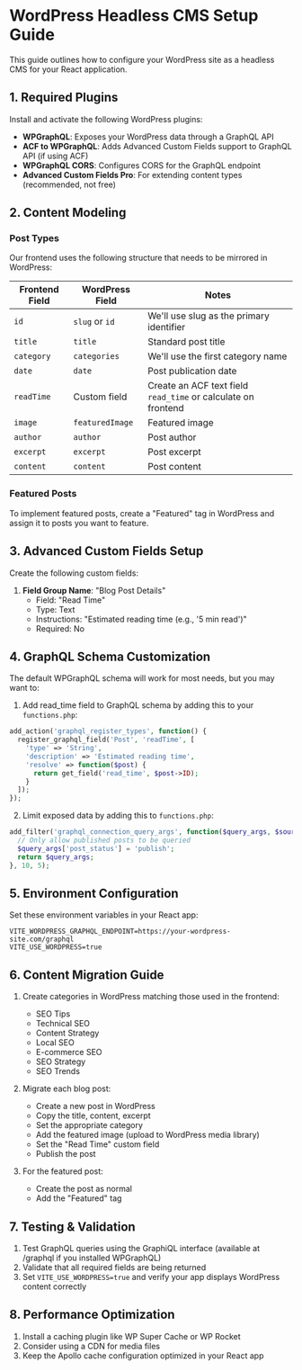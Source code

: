 
# WordPress Headless CMS Setup Guide

This guide outlines how to configure your WordPress site as a headless CMS for your React application.

## 1. Required Plugins

Install and activate the following WordPress plugins:

- **WPGraphQL**: Exposes your WordPress data through a GraphQL API
- **ACF to WPGraphQL**: Adds Advanced Custom Fields support to GraphQL API (if using ACF)
- **WPGraphQL CORS**: Configures CORS for the GraphQL endpoint
- **Advanced Custom Fields Pro**: For extending content types (recommended, not free)

## 2. Content Modeling

### Post Types

Our frontend uses the following structure that needs to be mirrored in WordPress:

| Frontend Field | WordPress Field | Notes |
|---------------|-----------------|-------|
| `id` | `slug` or `id` | We'll use slug as the primary identifier |
| `title` | `title` | Standard post title |
| `category` | `categories` | We'll use the first category name |
| `date` | `date` | Post publication date |
| `readTime` | Custom field | Create an ACF text field `read_time` or calculate on frontend |
| `image` | `featuredImage` | Featured image |
| `author` | `author` | Post author |
| `excerpt` | `excerpt` | Post excerpt |
| `content` | `content` | Post content |

### Featured Posts

To implement featured posts, create a "Featured" tag in WordPress and assign it to posts you want to feature.

## 3. Advanced Custom Fields Setup

Create the following custom fields:

1. **Field Group Name**: "Blog Post Details"
   - Field: "Read Time"
   - Type: Text
   - Instructions: "Estimated reading time (e.g., '5 min read')"
   - Required: No

## 4. GraphQL Schema Customization

The default WPGraphQL schema will work for most needs, but you may want to:

1. Add read_time field to GraphQL schema by adding this to your `functions.php`:

```php
add_action('graphql_register_types', function() {
  register_graphql_field('Post', 'readTime', [
    'type' => 'String',
    'description' => 'Estimated reading time',
    'resolve' => function($post) {
      return get_field('read_time', $post->ID);
    }
  ]);
});
```

2. Limit exposed data by adding this to `functions.php`:

```php
add_filter('graphql_connection_query_args', function($query_args, $source, $args, $context, $info) {
  // Only allow published posts to be queried
  $query_args['post_status'] = 'publish';
  return $query_args;
}, 10, 5);
```

## 5. Environment Configuration

Set these environment variables in your React app:

```
VITE_WORDPRESS_GRAPHQL_ENDPOINT=https://your-wordpress-site.com/graphql
VITE_USE_WORDPRESS=true
```

## 6. Content Migration Guide

1. Create categories in WordPress matching those used in the frontend:
   - SEO Tips
   - Technical SEO
   - Content Strategy
   - Local SEO
   - E-commerce SEO
   - SEO Strategy
   - SEO Trends

2. Migrate each blog post:
   - Create a new post in WordPress
   - Copy the title, content, excerpt
   - Set the appropriate category
   - Add the featured image (upload to WordPress media library)
   - Set the "Read Time" custom field
   - Publish the post

3. For the featured post:
   - Create the post as normal
   - Add the "Featured" tag

## 7. Testing & Validation

1. Test GraphQL queries using the GraphiQL interface (available at /graphql if you installed WPGraphQL)
2. Validate that all required fields are being returned
3. Set `VITE_USE_WORDPRESS=true` and verify your app displays WordPress content correctly

## 8. Performance Optimization

1. Install a caching plugin like WP Super Cache or WP Rocket
2. Consider using a CDN for media files
3. Keep the Apollo cache configuration optimized in your React app
